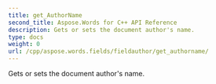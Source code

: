 ```yaml
---
title: get_AuthorName
second_title: Aspose.Words for C++ API Reference
description: Gets or sets the document author's name. 
type: docs
weight: 0
url: /cpp/aspose.words.fields/fieldauthor/get_authorname/
---
```


Gets or sets the document author's name. 

